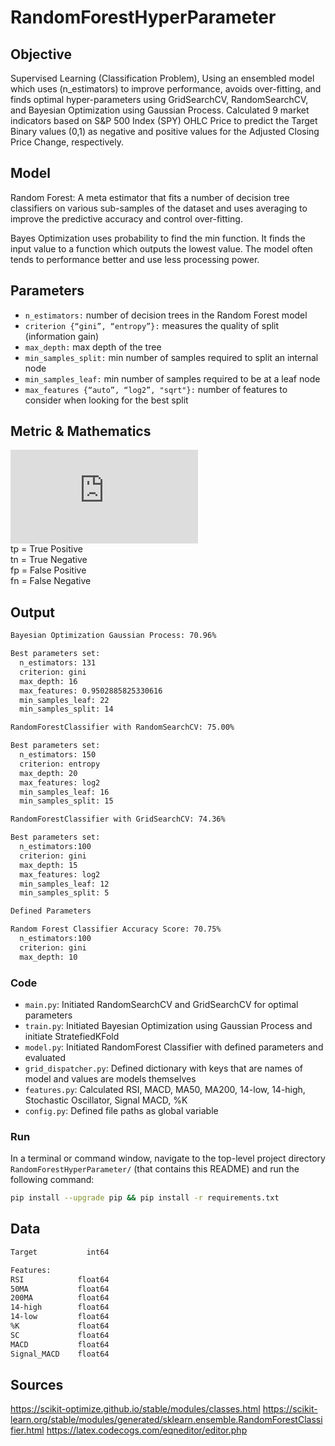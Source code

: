 # RandomForestHyperParameter

## Objective
Supervised Learning (Classification Problem), Using an ensembled model which uses (n_estimators) to improve performance, avoids over-fitting, and finds optimal hyper-parameters using GridSearchCV, RandomSearchCV, and Bayesian Optimization using Gaussian Process. Calculated 9 market indicators based on S&P 500 Index (SPY) OHLC Price to predict the Target Binary values (0,1) as negative and positive values for the Adjusted Closing Price Change, respectively.

## Model
Random Forest: A meta estimator that fits a number of decision tree classifiers on various sub-samples of the dataset and uses averaging to improve the predictive accuracy and control over-fitting.

Bayes Optimization uses probability to find the min function. It finds the input value to a function which outputs the lowest value. The model often tends to performance better and use less processing power.

## Parameters
- ```n_estimators:``` number of decision trees in the Random Forest model
- ```criterion {“gini”, “entropy”}:``` measures the quality of split (information gain) 
- ```max_depth:``` max depth of the tree
- ```min_samples_split:``` min number of samples required to split an internal node
- ```min_samples_leaf:``` min number of samples required to be at a leaf node
- ```max_features {“auto”, “log2”, "sqrt"}:``` number of features to consider when looking for the best split

## Metric & Mathematics

![](https://latex.codecogs.com/gif.latex?Accuracy%3D%5Cfrac%7Btp&plus;tn%7D%7B%28tp%20&plus;%20tn%29&plus;%28fp-fn%29%29%7D)\
tp = True Positive\
tn = True Negative\
fp = False Positive\
fn = False Negative

## Output
```bash
Bayesian Optimization Gaussian Process: 70.96%

Best parameters set:
  n_estimators: 131
  criterion: gini
  max_depth: 16
  max_features: 0.9502885825330616
  min_samples_leaf: 22
  min_samples_split: 14
```
```bash
RandomForestClassifier with RandomSearchCV: 75.00%

Best parameters set:
  n_estimators: 150
  criterion: entropy
  max_depth: 20
  max_features: log2
  min_samples_leaf: 16
  min_samples_split: 15
```
```bash
RandomForestClassifier with GridSearchCV: 74.36%

Best parameters set:
  n_estimators:100
  criterion: gini
  max_depth: 15
  max_features: log2
  min_samples_leaf: 12
  min_samples_split: 5
```
```bash
Defined Parameters 

Random Forest Classifier Accuracy Score: 70.75%
  n_estimators:100
  criterion: gini
  max_depth: 10
```
### Code
- `main.py`: Initiated RandomSearchCV and GridSearchCV for optimal parameters
- `train.py`: Initiated Bayesian Optimization using Gaussian Process and initiate StratefiedKFold
- `model.py`: Initiated RandomForest Classifier with defined parameters and evaluated
- `grid_dispatcher.py`: Defined dictionary with keys that are names of model and values are models themselves
- `features.py`: Calculated RSI, MACD, MA50, MA200, 14-low, 14-high, Stochastic Oscillator, Signal MACD, %K 
- `config.py`: Defined file paths as global variable

### Run
In a terminal or command window, navigate to the top-level project directory `RandomForestHyperParameter/` (that contains this README) and run the following command:
```bash
pip install --upgrade pip && pip install -r requirements.txt
``` 

## Data
```bash
Target           int64

Features: 
RSI            float64
50MA           float64
200MA          float64
14-high        float64
14-low         float64
%K             float64
SC             float64
MACD           float64
Signal_MACD    float64
```
## Sources
https://scikit-optimize.github.io/stable/modules/classes.html
https://scikit-learn.org/stable/modules/generated/sklearn.ensemble.RandomForestClassifier.html
https://latex.codecogs.com/eqneditor/editor.php
